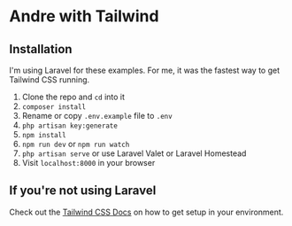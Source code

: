 # Andre with Tailwind

## Installation

I'm using Laravel for these examples. For me, it was the fastest way to get Tailwind CSS running.

1. Clone the repo and `cd` into it
1. `composer install`
1. Rename or copy `.env.example` file to `.env`
1. `php artisan key:generate`
1. `npm install`
1. `npm run dev` or `npm run watch`
1. `php artisan serve` or use Laravel Valet or Laravel Homestead
1. Visit `localhost:8000` in your browser

## If you're not using Laravel

Check out the [Tailwind CSS Docs](https://tailwindcss.com/) on how to get setup in your environment.
